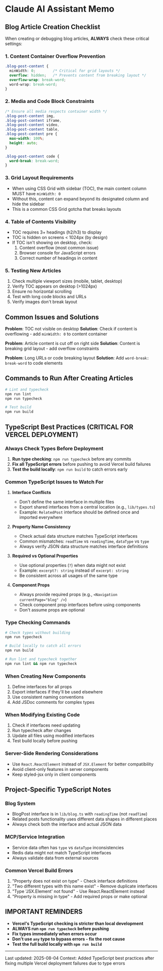 # Claude AI Assistant Memo

## Blog Article Creation Checklist

When creating or debugging blog articles, **ALWAYS** check these critical settings:

### 1. Content Container Overflow Prevention
```css
.blog-post-content {
  minWidth: 0;        /* Critical for grid layouts */
  overflow: hidden;   /* Prevents content from breaking layout */
  overflow-wrap: break-word;
  word-wrap: break-word;
}
```

### 2. Media and Code Block Constraints
```css
/* Ensure all media respects container width */
.blog-post-content img,
.blog-post-content iframe,
.blog-post-content video,
.blog-post-content table,
.blog-post-content pre {
  max-width: 100%;
  height: auto;
}

.blog-post-content code {
  word-break: break-word;
}
```

### 3. Grid Layout Requirements
- When using CSS Grid with sidebar (TOC), the main content column MUST have `minWidth: 0`
- Without this, content can expand beyond its designated column and hide the sidebar
- This is a common CSS Grid gotcha that breaks layouts

### 4. Table of Contents Visibility
- TOC requires 3+ headings (h2/h3) to display
- TOC is hidden on screens < 1024px (by design)
- If TOC isn't showing on desktop, check:
  1. Content overflow (most common issue)
  2. Browser console for JavaScript errors
  3. Correct number of headings in content

### 5. Testing New Articles
1. Check multiple viewport sizes (mobile, tablet, desktop)
2. Verify TOC appears on desktop (>1024px)
3. Ensure no horizontal scrolling
4. Test with long code blocks and URLs
5. Verify images don't break layout

## Common Issues and Solutions

**Problem**: TOC not visible on desktop
**Solution**: Check if content is overflowing - add `minWidth: 0` to content container

**Problem**: Article content is cut off on right side
**Solution**: Content is breaking grid layout - add overflow constraints

**Problem**: Long URLs or code breaking layout
**Solution**: Add `word-break: break-word` to code elements

## Commands to Run After Creating Articles

```bash
# Lint and typecheck
npm run lint
npm run typecheck

# Test build
npm run build
```

## TypeScript Best Practices (CRITICAL FOR VERCEL DEPLOYMENT)

### Always Check Types Before Deployment
1. **Run type checking**: `npm run typecheck` before any commits
2. **Fix all TypeScript errors** before pushing to avoid Vercel build failures
3. **Test the build locally**: `npm run build` to catch errors early

### Common TypeScript Issues to Watch For

1. **Interface Conflicts**
   - Don't define the same interface in multiple files
   - Export shared interfaces from a central location (e.g., `lib/types.ts`)
   - Example: `RelatedPost` interface should be defined once and imported everywhere

2. **Property Name Consistency**
   - Check actual data structure matches TypeScript interfaces
   - Common mismatches: `readTime` vs `readingTime`, `dataType` vs `type`
   - Always verify JSON data structure matches interface definitions

3. **Required vs Optional Properties**
   - Use optional properties (`?`) when data might not exist
   - Example: `excerpt?: string` instead of `excerpt: string`
   - Be consistent across all usages of the same type

4. **Component Props**
   - Always provide required props (e.g., `<Navigation currentPage="blog" />`)
   - Check component prop interfaces before using components
   - Don't assume props are optional

### Type Checking Commands
```bash
# Check types without building
npm run typecheck

# Build locally to catch all errors
npm run build

# Run lint and typecheck together
npm run lint && npm run typecheck
```

### When Creating New Components
1. Define interfaces for all props
2. Export interfaces if they'll be used elsewhere
3. Use consistent naming conventions
4. Add JSDoc comments for complex types

### When Modifying Existing Code
1. Check if interfaces need updating
2. Run typecheck after changes
3. Update all files using modified interfaces
4. Test build locally before pushing

### Server-Side Rendering Considerations
- Use `React.ReactElement` instead of `JSX.Element` for better compatibility
- Avoid client-only features in server components
- Keep styled-jsx only in client components

## Project-Specific TypeScript Notes

### Blog System
- BlogPost interface is in `lib/blog.ts` with `readingTime` (not `readTime`)
- Related posts functionality uses different data shapes in different places
- Always check both the interface and actual JSON data

### MCP/Service Integration
- Service data often has `type` vs `dataType` inconsistencies
- Redis data might not match TypeScript interfaces
- Always validate data from external sources

### Common Vercel Build Errors
1. "Property does not exist on type" - Check interface definitions
2. "Two different types with this name exist" - Remove duplicate interfaces
3. "Type 'JSX.Element' not found" - Use React.ReactElement instead
4. "Property is missing in type" - Add required props or make optional

## IMPORTANT REMINDERS
- **Vercel's TypeScript checking is stricter than local development**
- **ALWAYS run `npm run typecheck` before pushing**
- **Fix types immediately when errors occur**
- **Don't use `any` type to bypass errors - fix the root cause**
- **Test the full build locally with `npm run build`**

---
Last updated: 2025-08-04
Context: Added TypeScript best practices after fixing multiple Vercel deployment failures due to type errors